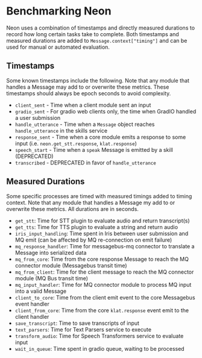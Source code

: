 # Benchmarking Neon
Neon uses a combination of timestamps and directly measured durations to record
how long certain tasks take to complete. Both timestamps and measured durations
are added to `Message.context["timing"]` and can be used for manual or automated
evaluation.

## Timestamps
Some known timestamps include the following. Note that any module that handles a
Message may add to or overwrite these metrics. These timestamps should always be
epoch seconds to avoid complexity.

- `client_sent` - Time when a client module sent an input
- `gradio_sent` - For gradio web clients only, the time when GradIO handled a user submission
- `handle_utterance` - Time when a `Message` object reaches `handle_utterance` in the skills service
- `response_sent` - Time when a core module emits a response to some input 
  (i.e. `neon.get_stt.response`, `klat.response`)
- `speech_start` - Time when a `speak` Message is emitted by a skill (DEPRECATED)
- `transcribed` - DEPRECATED in favor of `handle_utterance`

## Measured Durations
Some specific processes are timed with measured timings added to timing context.
Note that any module that handles a Message my add to or overwrite these metrics.
All durations are in seconds.

- `get_stt`: Time for STT plugin to evaluate audio and return transcript(s)
- `get_tts`: Time for TTS plugin to evaluate a string and return audio
- `iris_input_handling`: Time spent in Iris between user submission and MQ emit (can be affected by MQ re-connection on emit failure)
- `mq_response_handler`: Time for messagebus-mq connector to translate a Message into serialized data
- `mq_from_core`: Time from the core response Message to reach the MQ connector module (Messagebus transit time)
- `mq_from_client`: Time for the client message to reach the MQ connector module (MQ Bus transit time)
- `mq_input_handler`: Time for MQ connector module to process MQ input into a valid Message
- `client_to_core`: Time from the client emit event to the core Messagebus event handler
- `client_from_core`: Time from the core `klat.response` event emit to the client handler
- `save_transcript`: Time to save transcripts of input
- `text_parsers`: Time for Text Parsers service to execute
- `transform_audio`: Time for Speech Transformers service to evaluate input
- `wait_in_queue`: Time spent in gradio queue, waiting to be processed

